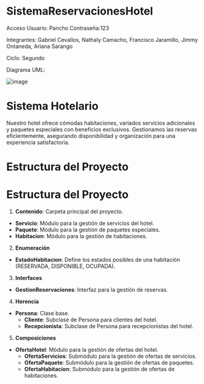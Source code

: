 # SistemaReservacionesHotel
Acceso
Usuario: Pancho
Contraseña:123

Integrantes:
Gabriel Cevallos, Nathaly Camacho, Francisco Jaramillo, Jimmy Ontaneda, Ariana Sarango

Ciclo: Segundo

Diagrama UML:

![image](https://github.com/GabrielCevallos/SistemaReservacionesHotel/assets/166523819/b228f6c6-e0d3-42fd-b716-f16eab245022)

# Sistema Hotelario

Nuestro hotel ofrece cómodas habitaciones, variados servicios adicionales y paquetes especiales con beneficios exclusivos. Gestionamos las reservas eficientemente, asegurando disponibilidad y organización para una experiencia satisfactoria.

# Estructura del Proyecto

# Estructura del Proyecto

1. **Contenido**: Carpeta principal del proyecto.
  - **Servicio**: Módulo para la gestión de servicios del hotel.
  - **Paquete**: Módulo para la gestión de paquetes especiales.
  - **Habitacion**: Módulo para la gestión de habitaciones.
  
2. **Enumeración**
  - **EstadoHabitacion**: Define los estados posibles de una habitación (RESERVADA, DISPONIBLE, OCUPADA).

3. **Interfaces**
  - **GestionReservaciones**: Interfaz para la gestión de reservas.

4. **Herencia**
  - **Persona**: Clase base.
    - **Cliente**: Subclase de Persona para clientes del hotel.
    - **Recepcionista**: Subclase de Persona para recepcionistas del hotel.
5. **Composiciones**
  - **OfertaHotel**: Módulo para la gestión de ofertas del hotel.
    - **OfertaServicios**: Submódulo para la gestión de ofertas de servicios.
    - **OfertaPaquete**: Submódulo para la gestión de ofertas de paquetes.
    - **OfertaHabitacion**: Submódulo para la gestión de ofertas de habitaciones.




